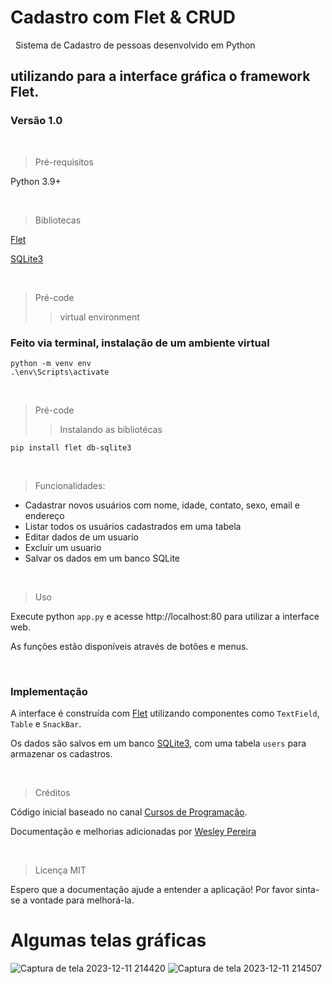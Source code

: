 # Cadastro com Flet & CRUD
&nbsp;
Sistema de Cadastro de pessoas desenvolvido em Python 

utilizando para a interface gráfica o framework Flet.
---
### Versão 1.0

&nbsp;

> Pré-requisitos

Python 3.9+
 
&nbsp;
  
> Bibliotecas
 
[Flet](https://flet.dev/docs/guides/python/getting-started/)
  
[SQLite3](https://www.sqlite.org/docs.html)

&nbsp;
&nbsp;

> Pré-code
> > virtual environment
### Feito via terminal, instalação de um ambiente virtual
    python -m venv env
    .\env\Scripts\activate

&nbsp;
&nbsp;
    
> Pré-code
> > Instalando as bibliotécas

    pip install flet db-sqlite3     


&nbsp;
&nbsp;


> Funcionalidades:

* Cadastrar novos usuários com nome, idade, contato, sexo, email e endereço
* Listar todos os usuários cadastrados em uma tabela
* Editar dados de um usuario
* Excluir um usuario
* Salvar os dados em um banco SQLite

&nbsp;
&nbsp;

> Uso

Execute python `app.py` e acesse http://localhost:80 para utilizar a interface web.

As funções estão disponíveis através de botões e menus.

&nbsp;
&nbsp;

### Implementação

A interface é construída com [Flet](https://flet.dev/docs/guides/python/getting-started/) utilizando componentes como `TextField`, `Table` e `SnackBar`.

Os dados são salvos em um banco [SQLite3](https://www.sqlite.org/docs.html), com uma tabela `users` para armazenar os cadastros.

&nbsp;
&nbsp;

> Créditos


Código inicial baseado no canal [Cursos de Programação](https://www.youtube.com/watch?v=cOzpRMBfvcY&list=WL&index=24).


Documentação e melhorias adicionadas por [Wesley Pereira](https://github.com/wesleyp846)



&nbsp;
> Licença
MIT


Espero que a documentação ajude a entender a aplicação! Por favor sinta-se a vontade para melhorá-la.


# Algumas telas gráficas


![Captura de tela 2023-12-11 214420](https://github.com/wesleyp846/Cadastro_com_flet/assets/101286798/2827c07f-eeff-45d2-adb7-0036138e0502)
![Captura de tela 2023-12-11 214507](https://github.com/wesleyp846/Cadastro_com_flet/assets/101286798/23f8d694-cb54-4c78-bd26-732e24d52356)

